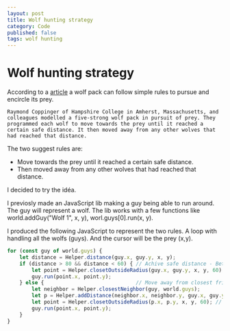 ```yaml
---
layout: post
title: Wolf hunting strategy
category: Code
published: false
tags: wolf hunting
---
```


# Wolf hunting strategy

According to a [article](https://www.newscientist.com/article/mg21228354-700-wolf-packs-dont-need-to-cooperate-to-make-a-kill) a wolf pack can follow simple rules to pursue and  encircle its prey.

`Raymond Coppinger of Hampshire College in Amherst, Massachusetts, and colleagues modelled a five-strong wolf pack in pursuit of prey. They programmed each wolf to move towards the prey until it reached a certain safe distance. It then moved away from any other wolves that had reached that distance.`

The two suggest rules are:
 * Move towards the prey until it reached a certain safe distance.
 * Then moved away from any other wolves that had reached that distance.
 
 I decided to try the idéa.
 
 I previosly made an JavaScript lib making a guy being able to run around. The guy will represent a wolf. The lib works with a few functions like world.addGuy("Wolf 1", x, y), worl.guys[0].run(x, y).
 
I produced the following JavaScript to represent the two rules. A loop with handling all the wolfs (guys). And the cursor will be the prey (x,y).
 
```javascript
for (const guy of world.guys) {
    let distance = Helper.distance(guy.x, guy.y, x, y);
    if (distance > 80 && distance < 60) { // Achive safe distance - Between 60 and 80 pixels from mousepointer (x,y)
        let point = Helper.closetOutsideRadius(guy.x, guy.y, x, y, 60);
        guy.run(point.x, point.y);
    } else {                              // Move away from closest friend
        let neighbor = Helper.closestNeighbor(guy, world.guys);
        let p = Helper.addDistance(neighbor.x, neighbor.y, guy.x, guy.y, 10); // move away 10px parallel away from neighbor
        let point = Helper.closetOutsideRadius(p.x, p.y, x, y, 60); // move the point to radius 60px from mousepointer (x,y)
        guy.run(point.x, point.y);
    }
}
```
